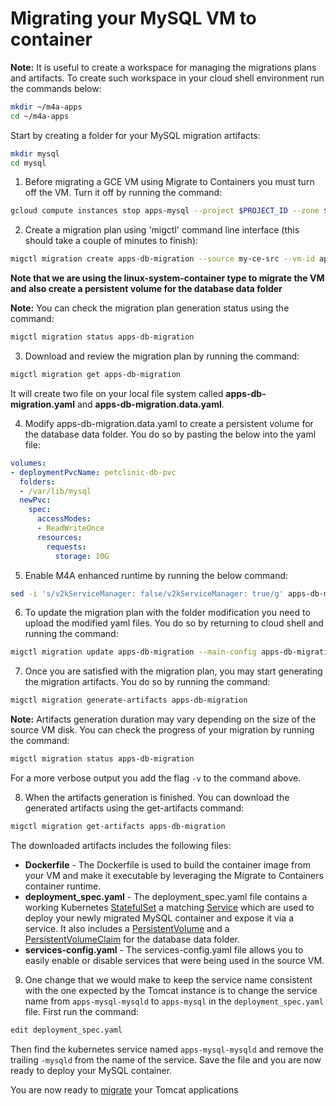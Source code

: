 # Migrating your MySQL VM to container

**Note:** It is useful to create a workspace for managing the migrations plans and artifacts. To create such workspace in your cloud shell environment run the commands below:
``` bash
mkdir ~/m4a-apps
cd ~/m4a-apps
```

Start by creating a folder for your MySQL migration artifacts:
``` bash
mkdir mysql
cd mysql
```

1. Before migrating a GCE VM using Migrate to Containers you must turn off the VM. Turn it off by running the command:  
``` bash
gcloud compute instances stop apps-mysql --project $PROJECT_ID --zone $ZONE_ID
```

2. Create a migration plan using 'migctl' command line interface (this should take a couple of minutes to finish):
``` bash
migctl migration create apps-db-migration --source my-ce-src --vm-id apps-mysql --type linux-system-container
```
**Note that we are using the linux-system-container type to migrate the VM and also create a persistent volume for the database data folder**

**Note:** You can check the migration plan generation status using the command:
``` bash
migctl migration status apps-db-migration
```

3. Download and review the migration plan by running the command:
``` bash
migctl migration get apps-db-migration
```
It will create two file on your local file system called **apps-db-migration.yaml** and **apps-db-migration.data.yaml**.

4. Modify apps-db-migration.data.yaml to create a persistent volume for the database data folder. You do so by pasting the below into the yaml file:   
``` yaml
volumes:
- deploymentPvcName: petclinic-db-pvc
  folders:
  - /var/lib/mysql
  newPvc:
    spec:
      accessModes:
      - ReadWriteOnce
      resources:
        requests:
          storage: 10G
```

5. Enable M4A enhanced runtime by running the below command:
``` bash
sed -i 's/v2kServiceManager: false/v2kServiceManager: true/g' apps-db-migration.yaml
```

6. To update the migration plan with the folder modification you need to upload the modified yaml files. You do so by returning to cloud shell and running the command:
``` bash
migctl migration update apps-db-migration --main-config apps-db-migration.yaml --data-config apps-db-migration.data.yaml
```

7. Once you are satisfied with the migration plan, you may start generating the migration artifacts. You do so by running the command:
``` bash
migctl migration generate-artifacts apps-db-migration
```
**Note:** Artifacts generation duration may vary depending on the size of the source VM disk. You can check the progress of your migration by running the command:
``` bash
migctl migration status apps-db-migration
```
For a more verbose output you add the flag `-v` to the command above. 

8. When the artifacts generation is finished. You can download the generated artifacts using the get-artifacts command:
``` bash
migctl migration get-artifacts apps-db-migration
```
The downloaded artifacts includes the following files:
* **Dockerfile** - The Dockerfile is used to build the container image from your VM and make it executable by leveraging the Migrate to Containers container runtime.
* **deployment_spec.yaml** - The deployment_spec.yaml file contains a working Kubernetes [StatefulSet](https://kubernetes.io/docs/concepts/workloads/controllers/statefulset/) a matching [Service](https://kubernetes.io/docs/concepts/services-networking/service/) which are used to deploy your newly migrated MySQL container and expose it via a service. It also includes a [PersistentVolume](https://kubernetes.io/docs/concepts/storage/persistent-volumes/) and a [PersistentVolumeClaim](https://kubernetes.io/docs/concepts/storage/persistent-volumes/#reserving-a-persistentvolume) for the database data folder.
* **services-config.yaml** - The services-config.yaml file allows you to easily enable or disable services that were being used in the source VM.

9. One change that we would make to keep the service name consistent with the one expected by the Tomcat instance is to change the service name from `apps-mysql-mysqld` to `apps-mysql` in the `deployment_spec.yaml` file. First run the command:
``` bash
edit deployment_spec.yaml
```
Then find the kubernetes service named `apps-mysql-mysqld` and remove the trailing `-mysqld` from the name of the service. Save the file and you are now ready to deploy your MySQL container.

You are now ready to [migrate](../4-migrate-tomcat/README.md) your Tomcat applications